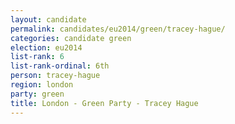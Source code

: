 ```yaml
---
layout: candidate
permalink: candidates/eu2014/green/tracey-hague/
categories: candidate green
election: eu2014
list-rank: 6
list-rank-ordinal: 6th
person: tracey-hague
region: london
party: green
title: London - Green Party - Tracey Hague
---
```

